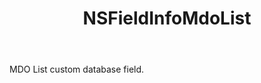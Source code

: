 ﻿---
uid: crmscript_ref_NSFieldInfoMdoList
title: NSFieldInfoMdoList
intellisense: Void.NSFieldInfoMdoList
keywords: NSFieldInfoMdoList
so.topic: reference
---

MDO List custom database field.
